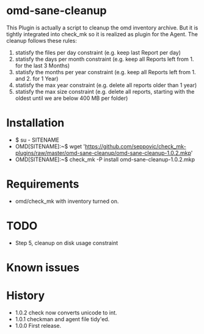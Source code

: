 # omd-sane-cleanup
This Plugin is actually a script to cleanup the omd inventory archive. But it is tightly integrated into check_mk so it is realized as plugin for the Agent.
The cleanup follows these rules:
1. statisfy the files per day constraint (e.g. keep last Report per day)
2. statisfy the days per month constraint (e.g. keep all Reports left from 1. for the last 3 Months)
3. statisfy the months per year constraint (e.g. keep all Reports left from 1. and 2. for 1 Year)
4. statisfy the max year constraint (e.g. delete all reports older than 1 year)
5. statisfy the max size constraint (e.g. delete all reports, starting with the oldest until we are below 400 MB per folder)

# Installation
* $ su - SITENAME
* OMD[SITENAME]:~$ wget 'https://github.com/seppovic/check_mk-plugins/raw/master/omd-sane-cleanup/omd-sane-cleanup-1.0.2.mkp'
* OMD[SITENAME]:~$ check_mk -P install omd-sane-cleanup-1.0.2.mkp

# Requirements
* omd/check_mk with inventory turned on.

# TODO
* Step 5, cleanup on disk usage constraint

# Known issues

# History
* 1.0.2 check now converts unicode to int.
* 1.0.1 checkman and agent file tidy'ed.
* 1.0.0 First release.
